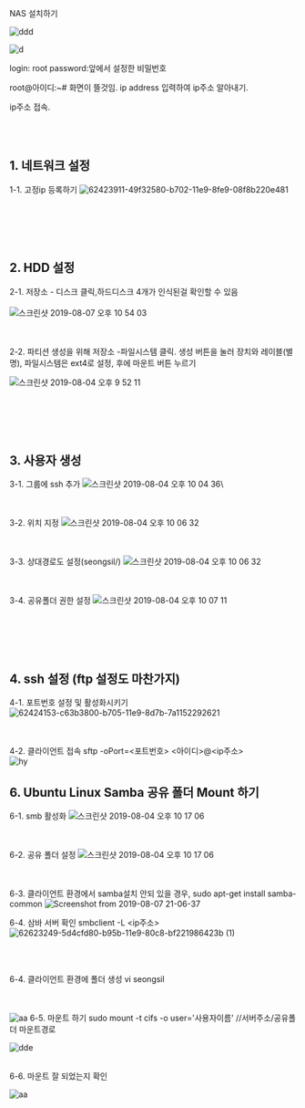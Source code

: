 NAS 설치하기


![ddd](https://user-images.githubusercontent.com/44438752/63148284-b1cb3980-c03b-11e9-93b6-3592c166ba2c.jpeg)

![d](https://user-images.githubusercontent.com/44438752/63148326-d0c9cb80-c03b-11e9-81e9-9f868d600383.jpeg)

login: root password:앞에서 설정한 비밀번호

root@아이디:~# 
화면이 뜰것임.
ip address 입력하여 ip주소 알아내기.

ip주소 접속.


<br/><br/>
## 1. 네트워크 설정
1-1. 고정ip 등록하기
![62423911-49f32580-b702-11e9-8fe9-08f8b220e481](https://user-images.githubusercontent.com/44438752/62628366-1f090b80-b966-11e9-8dc4-bb7cebbdf87f.png)

<br/><br/><br/><br/>

## 2. HDD 설정
2-1. 저장소 - 디스크 클릭,하드디스크 4개가 인식된걸 확인할 수 있음
<br/><br/>
![스크린샷 2019-08-07 오후 10 54 03](https://user-images.githubusercontent.com/44438752/62628442-4e1f7d00-b966-11e9-9534-4d5413b86163.png)

<br/><br/>
2-2. 파티션 생성을 위해 저장소 -파일시스템 클릭. 생성 버튼을 눌러 장치와 레이블(별명), 파일시스템은 ext4로 설정, 후에 마운트 버튼 누르기

![스크린샷 2019-08-04 오후 9 52 11](https://user-images.githubusercontent.com/44438752/62423946-d0a80280-b702-11e9-99cf-14696d7a914f.png)

<br/><br/><br/><br/>

## 3. 사용자 생성

3-1. 그룹에 ssh 추가
![스크린샷 2019-08-04 오후 10 04 36](https://user-images.githubusercontent.com/44438752/62424058-7e67e100-b704-11e9-905c-5f8689216458.png)\

<br/><br/>
3-2. 위치 지정
![스크린샷 2019-08-04 오후 10 06 32](https://user-images.githubusercontent.com/44438752/62424064-8758b280-b704-11e9-9780-6bac0d394f32.png)

<br/><br/>
3-3. 상대경로도 설정(seongsil/)
![스크린샷 2019-08-04 오후 10 06 32](https://user-images.githubusercontent.com/44438752/62618884-553b9080-b950-11e9-8f3f-b536a80417f8.png)


<br/><br/>
3-4. 공유폴더 권한 설정
![스크린샷 2019-08-04 오후 10 07 11](https://user-images.githubusercontent.com/44438752/62424075-ac4d2580-b704-11e9-93fc-25784a9d572b.png)


<br/><br/><br/><br/>

## 4. ssh 설정 (ftp 설정도 마찬가지)
4-1. 포트번호 설정 및 활성화시키기
![62424153-c63b3800-b705-11e9-8d7b-7a1152292621](https://user-images.githubusercontent.com/44438752/62628653-a5bde880-b966-11e9-9249-bba3c1fb3daa.png)

<br/><br/>
4-2. 클라이언트 접속
sftp -oPort=<포트번호> <아이디>@<ip주소>
<br/>
![hy](https://user-images.githubusercontent.com/44438752/62629256-cc305380-b967-11e9-89b0-0b33d0bba92c.png)



## 6. Ubuntu Linux Samba 공유 폴더 Mount 하기 
6-1. smb 활성화
![스크린샷 2019-08-04 오후 10 17 06](https://user-images.githubusercontent.com/44438752/62620499-6e464080-b954-11e9-94fc-685fc349084c.png)

<br/><br/>
6-2. 공유 폴더 설정
![스크린샷 2019-08-04 오후 10 17 06](https://user-images.githubusercontent.com/44438752/62620486-6ab2b980-b954-11e9-9b6d-826fb7086e1f.png)

<br/><br/>
6-3. 클라이언트 환경에서 samba설치 안되 있을 경우, sudo apt-get install samba-common
![Screenshot from 2019-08-07 21-06-37](https://user-images.githubusercontent.com/44438752/62622674-dea39080-b959-11e9-9b51-b15adb1c591c.png)

6-4. 삼바 서버 확인 smbclient -L <ip주소>
<br/>
![62623249-5d4cfd80-b95b-11e9-80c8-bf221986423b (1)](https://user-images.githubusercontent.com/44438752/62628787-f0d7fb80-b966-11e9-8fda-d3b7b1906478.png)

<br/><br/>

6-4. 클라이언트 환경에 폴더 생성
vi seongsil

<br/><br/>
![aa](https://user-images.githubusercontent.com/44438752/62623485-ec5a1580-b95b-11e9-8ee9-31c8285cbaba.png)
6-5. 마운트 하기
sudo mount -t cifs -o user='사용자이름' //서버주소/공유폴더 마운트경로

![dde](https://user-images.githubusercontent.com/44438752/62629107-85425e00-b967-11e9-86d2-8b12259d0e4d.png)
<br/><br/>

6-6. 마운트 잘 되었는지 확인

![aa](https://user-images.githubusercontent.com/44438752/62629144-94291080-b967-11e9-8102-2fe968f09885.png)


